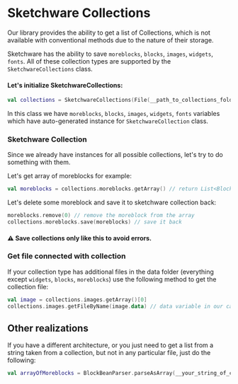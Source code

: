 # Sketchware Collections
Our library provides the ability to get a list of Collections, which is not available with conventional methods due to 
the nature of their storage.

Sketchware has the ability to save `moreblocks`, `blocks`, `images`, `widgets`, `fonts`. 
All of these collection types are supported by the `SketchwareCollections` class.
#### Let's initialize SketchwareCollections:
```kotlin
val collections = SketchwareCollections(File(__path_to_collections_folder__))
```
In this class we have `moreblocks`, `blocks`, `images`, `widgets`, `fonts` variables which have auto-generated instance 
for `SketchwareCollection` class.
### Sketchware Collection
Since we already have instances for all possible collections, let's try to do something with them.

Let's get array of moreblocks for example:
```kotlin
val moreblocks = collections.moreblocks.getArray() // return List<BlockBean>
```
Let's delete some moreblock and save it to sketchware collection back:
```kotlin
moreblocks.remove(0) // remove the moreblock from the array
collections.moreblocks.save(moreblocks) // save it back
```
#### ⚠ Save collections only like this to avoid errors.
### Get file connected with collection
If your collection type has additional files in the data folder (everything except `widgets`, `blocks`, `moreblocks`) use the 
following method to get the collection file:
```kotlin
val image = collections.images.getArray()[0]
collections.images.getFileByName(image.data) // data variable in our case is responsible for the file name
```
## Other realizations
If you have a different architecture, or you just need to get a list from a string taken from a collection, but not in
any particular file, just do the following:
```kotlin
val arrayOfMoreblocks = BlockBeanParser.parseAsArray(__your_string_of_collection__)
```